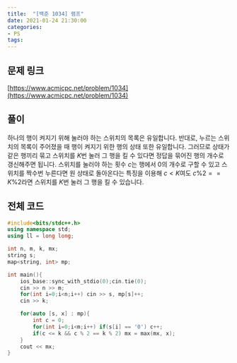 ```yaml
---
title:  "[백준 1034] 램프"
date: 2021-01-24 21:30:00
categories: 
- PS
tags:
---
```


## 문제 링크
[https://www.acmicpc.net/problem/1034](https://www.acmicpc.net/problem/1034)

## 풀이

하나의 행이 켜지기 위해 눌러야 하는 스위치의 목록은 유일합니다. 반대로, 누르는 스위치의 목록이 주어졌을 때 행이 켜지기 위한 행의 상태 또한 유일합니다. 그러므로 상태가 같은 행끼리 묶고 스위치를 $K$번 눌러 그 행을 킬 수 있다면 정답을 묶어진 행의 개수로 갱신해주면 됩니다. 스위치를 눌러야 하는 횟수 $c$는 행에서 $0$의 개수로 구할 수 있고 스위치를 짝수번 누른다면 원 상태로 돌아온다는 특징을 이용해 $c < K$여도 $c\%2 == K\%2$라면 스위치를 $K$번 눌러 그 행을 킬 수 있습니다.



## 전체 코드

```cpp
#include<bits/stdc++.h>
using namespace std;
using ll = long long;

int n, m, k, mx;
string s;
map<string, int> mp;

int main(){
    ios_base::sync_with_stdio(0);cin.tie(0);
    cin >> n >> m;
    for(int i=0;i<n;i++) cin >> s, mp[s]++;
    cin >> k;

    for(auto [s, x] : mp){
        int c = 0;
        for(int i=0;i<m;i++) if(s[i] == '0') c++;
        if(c <= k && c % 2 == k % 2) mx = max(mx, x);
    }
    cout << mx;
}
```

